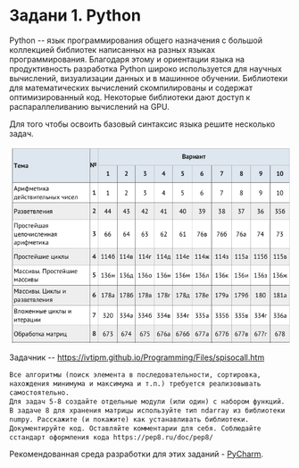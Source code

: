 # Задани 1. Python

Python -- язык программирования общего назначения с большой коллекцией библиотек написанных на разных языках программирования. Благодаря этому и ориентации языка на продуктивность разработка Python широко используется для научных вычислений, визуализации данных и в машинное обучении. Библиотеки для математических вычислений скомпилированы и содержат оптимизированный код. Некоторые библиотеки дают доступ к распараллеливанию вычислений на GPU.

Для того чтобы освоить базовый синтаксис языка решите несколько задач.

![](https://raw.githubusercontent.com/ivtipm/ProcessCalculus/master/2021/python-tasks-table.png)

Задачник -- https://ivtipm.github.io/Programming/Files/spisocall.htm

    Все алгоритмы (поиск элемента в последовательности, сортировка, нахождения минимума и максимума и т.п.) требуется реализовывать самостоятельно.
    Для задач 5-8 создайте отдельные модули (или один) с набором функций.
    В задаче 8 для хранения матрицы используйте тип ndarray из библиотеки numpy. Расскажите (и покажите) как устанавливать библиотеки.
    Документируйте код. Оставляйте комментарии для себя. Соблюдайте cстандарт оформления кода https://pep8.ru/doc/pep8/

Рекомендованная среда разработки для этих заданий - [PyCharm](https://www.jetbrains.com/ru-ru/pycharm/download/).
